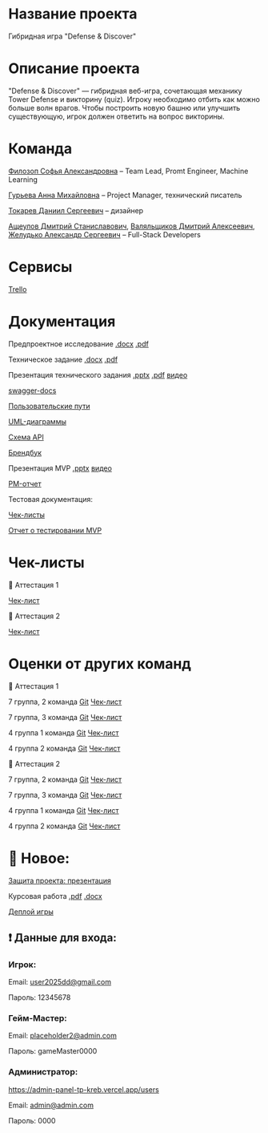 # Название проекта
Гибридная игра "Defense & Discover"
# Описание проекта
"Defense & Discover" — гибридная веб-игра, сочетающая механику Tower Defense и викторину (quiz). Игроку необходимо отбить как можно больше волн врагов. Чтобы построить новую башню или улучшить существующую, игрок должен ответить на вопрос викторины.  
# Команда
[Филозоп Софья Александровна](https://github.com/SoniaFilozop) – Team Lead, Promt Engineer, Machine Learning

[Гурьева Анна Михайловна](https://github.com/anya-ananasss) – Project Manager, технический писатель

[Токарев Даниил Сергеевич](https://github.com/IdealIdealIdeal) – дизайнер

[Ащеулов Дмитрий Станиславович](https://github.com/deni10000), [Валяльщиков Дмитрий Алексеевич](https://github.com/valyalshikovd), [Желудько Александр Сергеевич](https://github.com/zheludkos) – Full-Stack Developers

# Сервисы
[Trello](https://trello.com/b/nXiWHh2D/tp-defense)
# Документация
Предпроектное исследование [.docx](https://github.com/anya-ananasss/Defense-Discover/blob/main/Documentation/%D0%9F%D1%80%D0%B5%D0%B4%D0%BF%D1%80%D0%BE%D0%B5%D0%BA%D1%82%D0%BD%D0%BE%D0%B5%20%D0%B8%D1%81%D1%81%D0%BB%D0%B5%D0%B4%D0%BE%D0%B2%D0%B0%D0%BD%D0%B8%D0%B5.docx) [.pdf](https://github.com/anya-ananasss/Defense-Discover/blob/main/Documentation/%D0%9F%D1%80%D0%B5%D0%B4%D0%BF%D1%80%D0%BE%D0%B5%D0%BA%D1%82%D0%BD%D0%BE%D0%B5%20%D0%B8%D1%81%D1%81%D0%BB%D0%B5%D0%B4%D0%BE%D0%B2%D0%B0%D0%BD%D0%B8%D0%B5.pdf)

Техническое задание [.docx](https://github.com/anya-ananasss/Defense-Discover/blob/main/Documentation/%D0%A2%D0%B5%D1%85%D0%BD%D0%B8%D1%87%D0%B5%D1%81%D0%BA%D0%BE%D0%B5%20%D0%B7%D0%B0%D0%B4%D0%B0%D0%BD%D0%B8%D0%B5.docx) [.pdf](https://github.com/anya-ananasss/Defense-Discover/blob/main/Documentation/%D0%A2%D0%B5%D1%85%D0%BD%D0%B8%D1%87%D0%B5%D1%81%D0%BA%D0%BE%D0%B5%20%D0%B7%D0%B0%D0%B4%D0%B0%D0%BD%D0%B8%D0%B5.pdf)

Презентация технического задания [.pptx](https://github.com/anya-ananasss/Defense-Discover/blob/main/Documentation/%D0%97%D0%B0%D1%89%D0%B8%D1%82%D0%B0%20%D0%A2%D0%97.pptx) [.pdf](https://github.com/anya-ananasss/Defense-Discover/blob/main/Documentation/%D0%97%D0%B0%D1%89%D0%B8%D1%82%D0%B0%20%D0%A2%D0%97.pdf) [видео](https://disk.yandex.ru/i/TYYrQcqBtMgtFA)

[swagger-docs](https://petstore.swagger.io/?url=https://raw.githubusercontent.com/anya-ananasss/Defense-Discover/main/Documentation/swagger-docs.json)

[Пользовательские пути](https://github.com/anya-ananasss/Defense-Discover/tree/main/Documentation/User%20Stories)

[UML-диаграммы](https://github.com/anya-ananasss/Defense-Discover/tree/main/Documentation/Diagrams)

[Схема API](https://github.com/anya-ananasss/Defense-Discover/blob/main/Documentation/api.json)

[Брендбук](https://github.com/anya-ananasss/Defense-Discover/blob/main/Documentation/Brandbook.pdf)

Презентация MVP [.pptx](https://disk.yandex.ru/i/OuHshLGiN_WZcQ) [видео](https://disk.yandex.ru/i/HJ11HPOJllkSQg)

[PM-отчет](https://docs.google.com/document/d/1O8wl8u_HmrzIumzbRkWsaGDGj8cGXJMNwQdTcZ3BdJo/edit?usp=sharing)

Тестовая документация:

[Чек-листы](https://drive.google.com/drive/folders/1yQ8RvDHsIrpe0NRZSt0DQ5H90uvFq1uP?hl=ru)

[Отчет о тестировании MVP](https://docs.google.com/document/d/13NpzgvBKQ6QEk-bkCHzM8Al6NIYKOsQ0mGWpISV6Xkw/edit?usp=sharing)


# Чек-листы

📎 Аттестация 1

[Чек-лист](https://github.com/anya-ananasss/Defense-Discover/blob/main/Documentation/%D0%A7%D0%B5%D0%BA%D0%BB%D0%B8%D1%81%D1%82%20(%D0%A1%D0%9A%2C%202%20%D0%B3%D1%80%D1%83%D0%BF%D0%BF%D0%B0).pdf)

📎 Аттестация 2

[Чек-лист](https://github.com/anya-ananasss/Defense-Discover/blob/main/Documentation/%D0%A2%D0%9F.%20%D0%A7%D0%B5%D0%BA%D0%BB%D0%B8%D1%81%D1%82%202%20%D1%8D%D1%82%D0%B0%D0%BF.pdf)

# Оценки от других команд

📎 Аттестация 1

7 группа, 2 команда [Git](https://github.com/orgs/ReflectAppTP) [Чек-лист](https://github.com/ReflectAppTP/documentation/blob/main/%D0%A7%D0%B5%D0%BA%20%D0%BB%D0%B8%D1%81%D1%82.pdf)

7 группа, 3 команда [Git](https://github.com/Vlad-gw/task-planner-app) [Чек-лист](https://github.com/Vlad-gw/task-planner-app/blob/main/documentation/Punctualis%20%D0%A7%D0%B5%D0%BA%D0%BB%D0%B8%D1%81%D1%82%201.pdf)

4 группа 1 команда [Git](https://publictransport2025.github.io/) [Чек-лист](https://github.com/PublicTransport2025/Docs/blob/main/%D0%9A%D1%80%D0%BE%D1%81%D1%81-%D0%BF%D1%80%D0%BE%D0%B2%D0%B5%D1%80%D0%BA%D0%B8.pdf)

4 группа 2 команда [Git](https://github.com/I-want-pizza/QWality) [Чек-лист](https://github.com/I-want-pizza/QWality/blob/db488a1e794473a015df8cb8fc7b1416ed381151/docs/teams_score/%D0%A7%D0%B5%D0%BA%D0%BB%D0%B8%D1%81%D1%82_1_%D1%8D%D1%82%D0%B0%D0%BF.pdf)

📎 Аттестация 2


7 группа, 2 команда [Git](https://github.com/orgs/ReflectAppTP) [Чек-лист](https://github.com/ReflectAppTP/documentation/blob/main/%D0%A7%D0%B5%D0%BA%20%D0%9B%D0%B8%D1%81%D1%82%202%20MVP.pdf)

7 группа, 3 команда [Git](https://github.com/Vlad-gw/task-planner-app) [Чек-лист](https://github.com/Vlad-gw/task-planner-app/blob/main/documentation/%D0%A2%D0%9F%20%D0%A7%D0%B5%D0%BA%D0%BB%D0%B8%D1%81%D1%82%202%20%D1%8D%D1%82%D0%B0%D0%BF.pdf)

4 группа 1 команда [Git](https://publictransport2025.github.io/) [Чек-лист](https://github.com/PublicTransport2025/Docs/blob/main/%D0%AD%D1%82%D0%B0%D0%BF%20MVP/%D0%A2%D1%80%D0%B0%D0%BD%D1%81%D0%BF%D0%BE%D1%80%D1%82%202025%20%D0%A7%D0%B5%D0%BA%D0%BB%D0%B8%D1%81%D1%82%202%20%D1%8D%D1%82%D0%B0%D0%BF.pdf)

4 группа 2 команда [Git](https://github.com/I-want-pizza/QWality) [Чек-лист](https://github.com/I-want-pizza/QWality/blob/88be92d58178c8b91e3ab7b066cc00c24d141450/docs/teams_score/%D0%A7%D0%B5%D0%BA%D0%BB%D0%B8%D1%81%D1%82%202%20%D1%8D%D1%82%D0%B0%D0%BF.pdf)



# 📎 Новое:

[Защита проекта: презентация](https://drive.google.com/file/u/0/d/1Bv0APLFi24941XNwv45wi-Iu2xIY-4BH/view?usp=sharing)

Курсовая работа [.pdf](https://github.com/anya-ananasss/Defense-Discover/blob/main/Documentation/%D0%9A%D1%83%D1%80%D1%81%D0%BE%D0%B2%D0%B0%D1%8F%20%D1%80%D0%B0%D0%B1%D0%BE%D1%82%D0%B0%204.2%20%D1%81%D0%BF%D0%B5%D1%86.pdf) [.docx](https://github.com/anya-ananasss/Defense-Discover/blob/main/Documentation/%D0%9A%D1%83%D1%80%D1%81%D0%BE%D0%B2%D0%B0%D1%8F%20%D1%80%D0%B0%D0%B1%D0%BE%D1%82%D0%B0%204.2%20%D1%81%D0%BF%D0%B5%D1%86.docx)

[Деплой игры](https://anya-ananasss.github.io/Defense-Discover/)

## ❗ Данные для входа: 

### Игрок:

Email: user2025dd@gmail.com

Пароль: 12345678

### Гейм-Мастер:

Email: placeholder2@admin.com

Пароль: gameMaster0000

### Администратор:

https://admin-panel-tp-kreb.vercel.app/users

Email: admin@admin.com

Пароль: 0000
